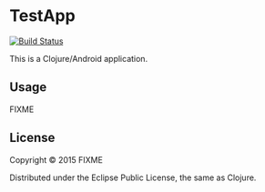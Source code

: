 # TestApp

[![Build Status](https://travis-ci.org/nablaa/test-clojure-android-travis.svg)](https://travis-ci.org/nablaa/test-clojure-android-travis)

This is a Clojure/Android application.

## Usage

FIXME

## License

Copyright © 2015 FIXME

Distributed under the Eclipse Public License, the same as Clojure.
